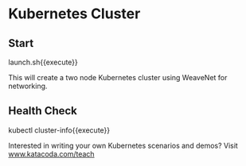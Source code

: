 # Kubernetes Cluster

## Start

launch.sh{{execute}}

This will create a two node Kubernetes cluster using WeaveNet for networking.

## Health Check

kubectl cluster-info{{execute}}

Interested in writing your own Kubernetes scenarios and demos? Visit www.katacoda.com/teach